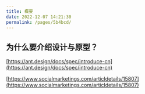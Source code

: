 ```yaml
---
title: 概要
date: 2022-12-07 14:21:30
permalink: /pages/5b4bcd/
---
```

## 为什么要介绍设计与原型？


[https://ant.design/docs/spec/introduce-cn](https://ant.design/docs/spec/introduce-cn)

[https://www.socialmarketings.com/articldetails/15807](https://www.socialmarketings.com/articldetails/15807)
